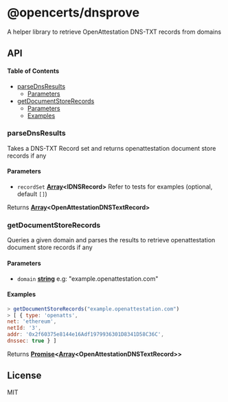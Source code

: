 # @opencerts/dnsprove

A helper library to retrieve OpenAttestation DNS-TXT records from domains

## API

<!-- Generated by documentation.js. Update this documentation by updating the source code. -->

#### Table of Contents

-   [parseDnsResults](#parsednsresults)
    -   [Parameters](#parameters)
-   [getDocumentStoreRecords](#getdocumentstorerecords)
    -   [Parameters](#parameters-1)
    -   [Examples](#examples)

### parseDnsResults

Takes a DNS-TXT Record set and returns openattestation document store records if any

#### Parameters

-   `recordSet` **[Array](https://developer.mozilla.org/docs/Web/JavaScript/Reference/Global_Objects/Array)&lt;IDNSRecord>** Refer to tests for examples (optional, default `[]`)

Returns **[Array](https://developer.mozilla.org/docs/Web/JavaScript/Reference/Global_Objects/Array)&lt;OpenAttestationDNSTextRecord>** 

### getDocumentStoreRecords

Queries a given domain and parses the results to retrieve openattestation document store records if any

#### Parameters

-   `domain` **[string](https://developer.mozilla.org/docs/Web/JavaScript/Reference/Global_Objects/String)** e.g: "example.openattestation.com"

#### Examples

```javascript
> getDocumentStoreRecords("example.openattestation.com")
> [ { type: 'openatts',
net: 'ethereum',
netId: '3',
addr: '0x2f60375e8144e16Adf1979936301D8341D58C36C',
dnssec: true } ]
```

Returns **[Promise](https://developer.mozilla.org/docs/Web/JavaScript/Reference/Global_Objects/Promise)&lt;[Array](https://developer.mozilla.org/docs/Web/JavaScript/Reference/Global_Objects/Array)&lt;OpenAttestationDNSTextRecord>>** 

## License

MIT
